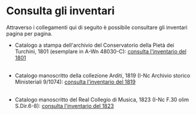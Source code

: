 # Consulta gli inventari

Attraverso i collegamenti qui di seguito è possibile consultare gli inventari pagina per pagina.

- Catalogo a stampa dell'archivio del Conservatorio della Pietà dei Turchini, 1801 (esemplare in A-Wn 48030-C):
    [consulta l'inventario del 1801](/consulta/1801)<br/><br/>


- Catalogo manoscritto della collezione Arditi, 1819 (I-Nc Archivio storico Ministeriali 9/1074):
    [consulta l'inventario del 1819](/consulta/1819)<br/><br/>


- Catalogo manoscritto del Real Collegio di Musica, 1823 (I-Nc F.30 olim S.Dir.6-8):
    [consulta l'inventario del 1823](/consulta/1823)
